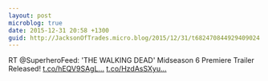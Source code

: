 ```yaml
---
layout: post
microblog: true
date: 2015-12-31 20:58 +1300
guid: http://JacksonOfTrades.micro.blog/2015/12/31/t682470844929409024.html
---
```

RT @SuperheroFeed: 'THE WALKING DEAD' Midseason 6 Premiere Trailer Released! [t.co/hEQV9SAgL...](https://t.co/hEQV9SAgL1) [t.co/HzdAsSXyu...](https://t.co/HzdAsSXyuz)
